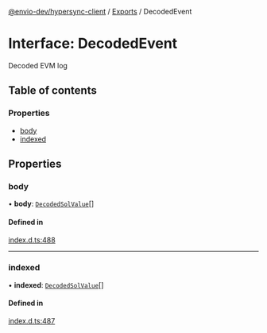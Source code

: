 [@envio-dev/hypersync-client](../README.md) / [Exports](../modules.md) / DecodedEvent

# Interface: DecodedEvent

Decoded EVM log

## Table of contents

### Properties

- [body](DecodedEvent.md#body)
- [indexed](DecodedEvent.md#indexed)

## Properties

### body

• **body**: [`DecodedSolValue`](DecodedSolValue.md)[]

#### Defined in

[index.d.ts:488](https://github.com/Float-Capital/hypersync-client-node/blob/4ee0d9475a267b3a97cbbd6004114b9ba5d98295/index.d.ts#L488)

___

### indexed

• **indexed**: [`DecodedSolValue`](DecodedSolValue.md)[]

#### Defined in

[index.d.ts:487](https://github.com/Float-Capital/hypersync-client-node/blob/4ee0d9475a267b3a97cbbd6004114b9ba5d98295/index.d.ts#L487)
